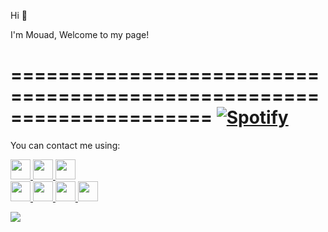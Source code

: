 Hi 👋


I'm Mouad,
Welcome to my page!


=====================================================================
[![Spotify](https://novatorem-gules-psi.vercel.app/api/spotify)](https://open.spotify.com/user/31zc7zxrnzwk3ekaw6532hzmbkrq)
============================================================================================================================

You can contact me using:

<p align="left">
  <!-- Dev -->
  <a href="https://www.dev.to/mouadxbth" target="_blank" rel="noreferrer">
    <img src="https://raw.githubusercontent.com/danielcranney/readme-generator/main/public/icons/socials/devdotto.svg" width="32" height="32" />
  </a>
  <!-- Discord -->
  <a href="https://discord.com/users/Mouad#7637" target="_blank" rel="noreferrer">
    <img src="https://raw.githubusercontent.com/danielcranney/readme-generator/main/public/icons/socials/discord.svg" width="32" height="32" />
  </a>
  <!-- HashNode -->
  <a href="https://hashnode.com/@iMouad" target="_blank" rel="noreferrer">
    <img src="https://raw.githubusercontent.com/danielcranney/readme-generator/main/public/icons/socials/hashnode.svg" width="32" height="32" />
  </a>
  <br>
  <!-- LinkedIn -->
  <a href="https://www.linkedin.com/in/mouad-bouthaich-572779231/" target="_blank" rel="noreferrer">
    <img src="https://raw.githubusercontent.com/danielcranney/readme-generator/main/public/icons/socials/linkedin.svg" width="32" height="32" />
  </a>
  <!-- Polywork -->
  <a href="https://www.polywork.com/imouad" target="_blank" rel="noreferrer">
    <img src="https://raw.githubusercontent.com/danielcranney/readme-generator/main/public/icons/socials/polywork.svg" width="32" height="32" />
  </a>
  <!-- Medium -->
  <a href="http://www.medium.com/@mouad.bouthaich" target="_blank" rel="noreferrer">
    <img src="https://raw.githubusercontent.com/danielcranney/readme-generator/main/public/icons/socials/medium.svg" width="32" height="32" />
  </a>
  <!-- Stackoverflow -->
  <a href="https://stackoverflow.com/users/16583609/mouad" target="_blank" rel="noreferrer">
    <img src="https://raw.githubusercontent.com/danielcranney/readme-generator/main/public/icons/socials/stackoverflow.svg" width="32" height="32" />
  </a>
</p>

![](https://komarev.com/ghpvc/?username=MouadxBth&style=flat-square&color=orange)
